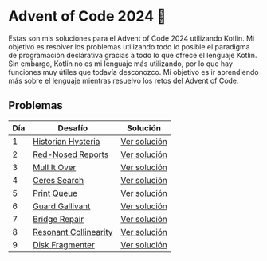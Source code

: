 # Advent of Code 2024 🎄

Estas son mis soluciones para el Advent of Code 2024 utilizando Kotlin. Mi objetivo es resolver los problemas utilizando todo lo posible el paradigma de programación declarativa gracias a todo lo que ofrece el lenguaje Kotlin. Sin embargo, Kotlin no es mi lenguaje más utilizando, por lo que hay funciones muy útiles que todavía desconozco. Mi objetivo es ir aprendiendo más sobre el lenguaje mientras resuelvo los retos del Advent of Code.


## Problemas

| Día | Desafío                                                      | Solución                    |
|-----|--------------------------------------------------------------|-----------------------------|
| 1   | [Historian Hysteria](https://adventofcode.com/2024/day/1)    | [Ver solución](src/Day1.kt) |
| 2   | [Red-Nosed Reports](https://adventofcode.com/2024/day/2)     | [Ver solución](src/Day2.kt) |
| 3   | [Mull It Over](https://adventofcode.com/2024/day/3)          | [Ver solución](src/Day3.kt) |
| 4   | [Ceres Search](https://adventofcode.com/2024/day/4)          | [Ver solución](src/Day4.kt) |
| 5   | [Print Queue](https://adventofcode.com/2024/day/5)           | [Ver solución](src/Day5.kt) |
| 6   | [Guard Gallivant](https://adventofcode.com/2024/day/6)       | [Ver solución](src/Day6.kt) |
| 7   | [Bridge Repair](https://adventofcode.com/2024/day/7)         | [Ver solución](src/Day7.kt) |
| 8   | [Resonant Collinearity](https://adventofcode.com/2024/day/8) | [Ver solución](src/Day8.kt) |
| 9   | [Disk Fragmenter](https://adventofcode.com/2024/day/9)       | [Ver solución](src/Day9.kt) |
